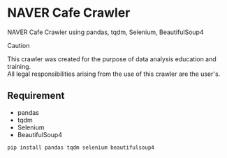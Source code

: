 # NAVER Cafe Crawler

NAVER Cafe Crawler using pandas, tqdm, Selenium, BeautifulSoup4

> [!CAUTION]
> This crawler was created for the purpose of data analysis education and training.  
> All legal responsibilities arising from the use of this crawler are the user's.

## Requirement

- pandas
- tqdm
- Selenium
- BeautifulSoup4

```shell
pip install pandas tqdm selenium beautifulsoup4
```
